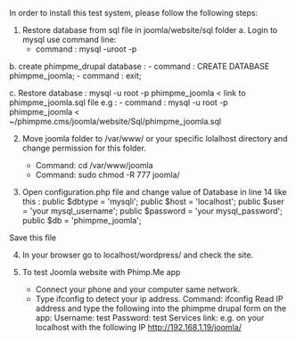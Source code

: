 In order to install this test system, please follow the following steps:

1. Restore database from sql file in joomla/website/sql folder
  a. Login to mysql use command line:
     - command : mysql -uroot -p

  b. create phimpme_drupal database : 
     - command : CREATE DATABASE phimpme_joomla;
     - command : exit;

  c. Restore database :
     mysql -u root -p phimpme_joomla < link to phimpme_joomla.sql file
     e.g :
     - command : mysql -u root -p phimpme_joomla < ~/phimpme.cms/joomla/website/Sql/phimpme_joomla.sql

2. Move joomla folder to /var/www/ or your specific lolalhost directory and change permission for this folder.
    - Command: cd /var/www/joomla
    - Command: sudo chmod -R 777 joomla/

3. Open configuration.php file and change value of Database in line 14 like this :
        public $dbtype = 'mysqli';
        public $host = 'localhost';
        public $user = 'your mysql_username';
        public $password = 'your mysql_password';
        public $db = 'phimpme_joomla';

Save this file

4. In your browser go to localhost/wordpress/ and check the site.

5. To test Joomla website with Phimp.Me app
    - Connect your phone and your computer same network.
    - Type ifconfig to detect your ip address.
       Command: ifconfig
    Read IP address and type the following into the phimpme drupal form on the app:
    Username: test
    Password: test
    Services link: e.g. on your localhost with the following IP http://192.168.1.19/joomla/

